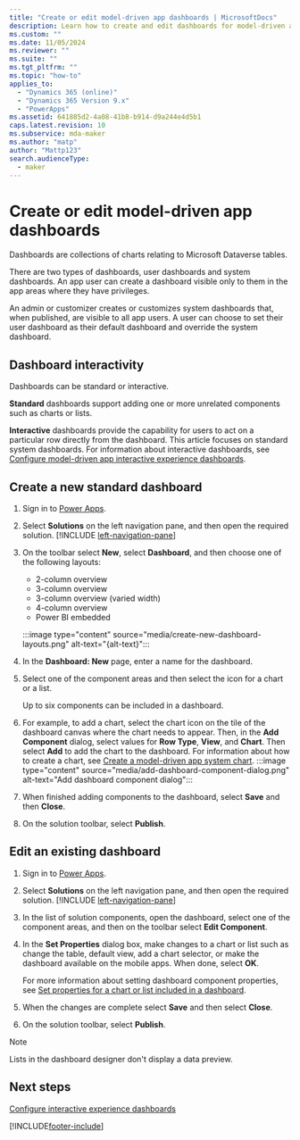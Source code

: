 ```yaml
---
title: "Create or edit model-driven app dashboards | MicrosoftDocs"
description: Learn how to create and edit dashboards for model-driven apps
ms.custom: ""
ms.date: 11/05/2024
ms.reviewer: ""
ms.suite: ""
ms.tgt_pltfrm: ""
ms.topic: "how-to"
applies_to: 
  - "Dynamics 365 (online)"
  - "Dynamics 365 Version 9.x"
  - "PowerApps"
ms.assetid: 641885d2-4a08-41b8-b914-d9a244e4d5b1
caps.latest.revision: 10
ms.subservice: mda-maker
ms.author: "matp"
author: "Mattp123"
search.audienceType: 
  - maker
---
```

# Create or edit model-driven app dashboards

Dashboards are collections of charts relating to Microsoft Dataverse tables.

There are two types of dashboards, user dashboards and system dashboards. An app user can create a dashboard visible only to them in the app areas where they have privileges.

An admin or customizer creates or customizes system dashboards that, when published, are visible to all app users. A user can choose to set their user dashboard as their default dashboard and override the system dashboard.

## Dashboard interactivity

Dashboards can be standard or interactive.

**Standard** dashboards support adding one or more unrelated components such as charts or lists.

**Interactive** dashboards provide the capability for users to act on a particular row directly from the dashboard. This article focuses on standard system dashboards. For information about interactive dashboards, see [Configure model-driven app interactive experience dashboards](configure-interactive-experience-dashboards.md).
  
## Create a new standard dashboard  
  
1. Sign in to [Power Apps](https://make.powerapps.com/?utm_source=padocs&utm_medium=linkinadoc&utm_campaign=referralsfromdoc).
  
1. Select **Solutions** on the left navigation pane, and then open the required solution. [!INCLUDE [left-navigation-pane](../../includes/left-navigation-pane.md)]

1. On the toolbar select **New**, select **Dashboard**, and then choose one of the following layouts:

   - 2-column overview
   - 3-column overview
   - 3-column overview (varied width)
   - 4-column overview
   - Power BI embedded
  
    :::image type="content" source="media/create-new-dashboard-layouts.png" alt-text="{alt-text}":::

1. In the **Dashboard: New** page, enter a name for the dashboard.
1. Select one of the component areas and then select the icon for a chart or a list.  
  
     Up to six components can be included in a dashboard.  
  
1. For example, to add a chart, select the chart icon on the tile of the dashboard canvas where the chart needs to appear. Then, in the **Add Component** dialog, select values for **Row Type**, **View**, and **Chart**. Then select **Add** to add the chart to the dashboard. For information about how to create a chart, see [Create a model-driven app system chart](create-edit-system-chart.md).
:::image type="content" source="media/add-dashboard-component-dialog.png" alt-text="Add dashboard component dialog":::  

1. When finished adding components to the dashboard, select **Save** and then **Close**.  

1. On the solution toolbar, select **Publish**.
  
## Edit an existing dashboard  
  
1. Sign in to [Power Apps](https://make.powerapps.com/?utm_source=padocs&utm_medium=linkinadoc&utm_campaign=referralsfromdoc).

1. Select **Solutions** on the left navigation pane, and then open the required solution. [!INCLUDE [left-navigation-pane](../../includes/left-navigation-pane.md)]

1. In the list of solution components, open the dashboard, select one of the component areas, and then on the toolbar select **Edit Component**.  
  
1. In the **Set Properties** dialog box, make changes to a chart or list such as change the table, default view, add a chart selector, or make the dashboard available on the mobile apps. When done, select **OK**.  
  
     For more information about setting dashboard component properties, see [Set properties for a chart or list included in a dashboard](set-properties-chart-list-included-dashboard.md).  
  
1. When the changes are complete select **Save** and then select **Close**.

1. On the solution toolbar, select **Publish**.


> [!NOTE]
> Lists in the dashboard designer don't display a data preview.
  
## Next steps

[Configure interactive experience dashboards](configure-interactive-experience-dashboards.md)

[!INCLUDE[footer-include](../../includes/footer-banner.md)]
